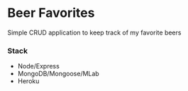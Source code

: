 

# Beer Favorites

Simple CRUD application to keep track of my favorite beers

### Stack

- Node/Express
- MongoDB/Mongoose/MLab
- Heroku
